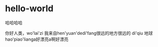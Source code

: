 hello-world
===========

哈哈哈哈

你好人类，wo'lai'zi 我来自hen'yuan'dedi'fang很远的地方很远的 
di'qiu 地球hao'piao'lianga好漂亮a啊好漂亮
